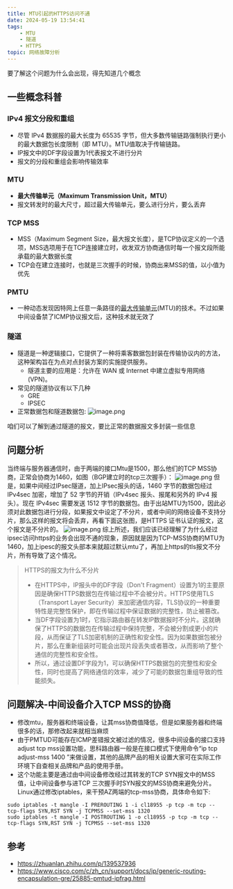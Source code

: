 ```yaml
---
title: MTU引起的HTTPS访问不通
date: 2024-05-19 13:54:41
tags:
    - MTU
    - 隧道
    - HTTPS
topic: 网络故障分析
---
```

要了解这个问题为什么会出现，得先知道几个概念
## 一些概念科普
### IPv4 报文分段和重组
- 尽管 IPv4 数据报的最大长度为 65535 字节，但大多数传输链路强制执行更小的最大数据包长度限制（即 MTU）。MTU值取决于传输链路。
- IP报文中的DF字段设置为1代表报文不进行分片
- 报文的分段和重组会影响传输效率
### MTU
- **最大传输单元（Maximum Transmission Unit，MTU）**
- 报文转发时的最大尺寸，超过最大传输单元，要么进行分片，要么丢弃
### TCP MSS
- MSS（Maximum Segment Size，最大报文长度），是TCP协议定义的一个选项，MSS选项用于在TCP连接建立时，收发双方协商通信时每一个报文段所能承载的最大数据长度
- TCP会在建立连接时，也就是三次握手的时候，协商出来MSS的值，以小值为优先

### PMTU
- 一种动态发现因特网上任意一条路径的[最大传输单元](https://link.zhihu.com/?target=https%3A//baike.baidu.com/item/%25E6%259C%2580%25E5%25A4%25A7%25E4%25BC%25A0%25E8%25BE%2593%25E5%258D%2595%25E5%2585%2583/9730690)(MTU)的技术。不过如果中间设备禁了ICMP协议报文后，这种技术就无效了

### 隧道
- 隧道是一种逻辑接口，它提供了一种将乘客数据包封装在传输协议内的方法，这种架构旨在为点对点封装方案的实施提供服务。
	- 隧道主要的应用是：允许在 WAN 或 Internet 中建立虚拟专用网络 (VPN)。
- 常见的隧道协议有以下几种
	- GRE
	- IPSEC
- 正常数据包和隧道数据包:
![image.png](https://tuchuang-1258743955.cos.ap-beijing.myqcloud.com/image/20240515151517.png)

咱们可以了解到通过隧道的报文，要比正常的数据报文多封装一些信息

## 问题分析
当终端与服务器通信时，由于两端的接口Mtu是1500，那么他们的TCP MSS协商，正常会协商为1460，如图（BGP建立时的tcp三次握手）：
![image.png](https://tuchuang-1258743955.cos.ap-beijing.myqcloud.com/image/20240516104147.png)
但是，如果中间经过IPsec隧道，加上IPsec报头的话，1460 字节的数据包经过 IPv4sec 加密，增加了 52 字节的开销（IPv4sec 报头、报尾和另外的 IPv4 报头）。现在 IPv4sec 需要发送 1512 字节的数据包。由于出站MTU为1500，因此必须对此数据包进行分段，如果报文中设定了不分片，或者中间的网络设备不支持分片，那么这样的报文将会丢弃，再看下面这张图，是HTTPS 证书认证的报文，这个报文是不分片的。
![image.png](https://tuchuang-1258743955.cos.ap-beijing.myqcloud.com/image/20240516105732.png)
综上所述，我们应该已经理解了为什么经过ipsec访问https的业务会出现不通的现象，原因就是因为TCP-MSS协商的MTU为1460，加上ipesc的报文头部本来就超过默认mtu了，再加上https的tls报文不分片，所有导致了这个情况。

> HTTPS的报文为什么不分片
> - 在HTTPS中，IP报头中的DF字段（Don't Fragment）设置为1的主要原因是确保HTTPS数据包在传输过程中不会被分片。HTTPS使用TLS（Transport Layer Security）来加密通信内容，TLS协议的一种重要特性是完整性保护，即在传输过程中保证数据的完整性，防止被篡改。
> - 当DF字段设置为1时，它指示路由器在转发IP数据报时不分片。这就确保了HTTPS的数据包在传输过程中保持完整，不会被分割成更小的片段，从而保证了TLS加密机制的正确性和安全性。因为如果数据包被分片，那么在重新组装时可能会出现片段丢失或者篡改，从而影响了整个通信的完整性和安全性。
> - 所以，通过设置DF字段为1，可以确保HTTPS数据包的完整性和安全性，同时也提高了网络通信的效率，减少了可能的数据包重组导致的性能损失。

## 问题解决-中间设备介入TCP MSS的协商
* 修改mtu，服务器和终端设备，让其mss协商值降低，但是如果服务器和终端很多的话，那修改起来就相当麻烦
* 由于PMTUD可能存在ICMP差错报文被过滤的情况，很多中间设备的接口支持adjust tcp mss设置功能，思科路由器一般是在接口模式下使用命令“ip tcp adjust-mss 1400 ”来做设置，其他的品牌产品的相关设置大家可在实际工作环境下自查相关品牌和产品的使用手册。
* 这个功能主要是通过由中间设备修改经过其转发的TCP SYN报文中的MSS值，让中间设备参与进TCP 三次握手时SYN报文的MSS协商来避免分片。
Linux通过修改iptables，来干预AZ两端的tcp-mss协商，具体命令如下:
```
sudo iptables -t mangle -I PREROUTING 1 -i cl18955 -p tcp -m tcp --tcp-flags SYN,RST SYN -j TCPMSS --set-mss 1320  
sudo iptables -t mangle -I POSTROUTING 1 -o cl18955 -p tcp -m tcp --tcp-flags SYN,RST SYN -j TCPMSS --set-mss 1320
```

## 参考
- https://zhuanlan.zhihu.com/p/139537936
- https://www.cisco.com/c/zh_cn/support/docs/ip/generic-routing-encapsulation-gre/25885-pmtud-ipfrag.html